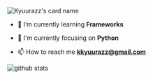 ![Kyuurazz's card name](https://cardivo.vercel.app/api?name=Bilal%20AlHafidz&description=A%20Student&image=https://user-images.githubusercontent.com/91085882/146358888-5065d3e8-a4f5-4b60-8afe-28a84b2fbbf8.png&backgroundColor=%23ffffff&instagram=bilalhafidz_&facebook=BilalHafidz&github=kyuurazz&twitter=kyuurazzz&pattern=ticTacToe&colorPattern=%231abc9c&fontColor=%23000000&iconColor=%23000000&opacity=0.1)

- 🌱 I’m currently learning **Frameworks**

- 👀 I'm currently focusing on **Python**

- 📫 How to reach me **kkyuurazz@gmail.com**

![github stats](https://github-readme-stats.vercel.app/api?username=kyuurazz&show_icons=true)
